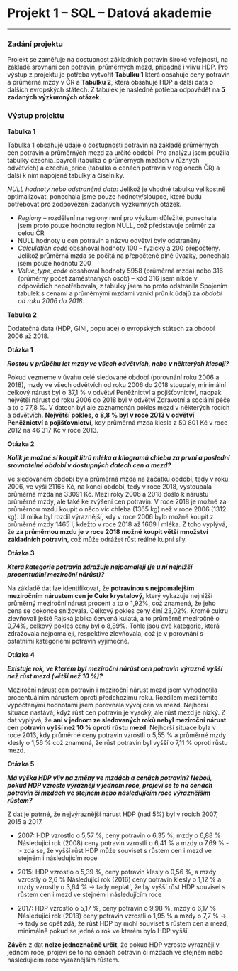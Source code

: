 # Projekt 1 – SQL – Datová akademie
---

### **Zadání projektu**

Projekt se zaměřuje na dostupnost základních potravin široké veřejnosti, na základě srovnání cen potravin, průměrných mezd, případně i vlivu HDP. 
Pro výstup z projektu je potřeba vytvořit **Tabulku 1** která obsahuje ceny potravin a průměrné mzdy v ČR a **Tabulku 2**, která obsahuje HDP a další data o dalších evropských státech. 
Z tabulek je následně potřeba odpovědět na **5 zadaných výzkumných otázek**. 

### **Výstup projektu**

**Tabulka 1**

Tabulka 1 obsahuje údaje o dostupnosti potravin na základě průměrných cen potravin a průměrných mezd za určité období. 
Pro analýzu jsem použila tabulky czechia_payroll (tabulka o průměrných mzdách v různých odvětvích) a czechia_price (tabulka o cenách potravin v regionech ČR) a další k nim napojené tabulky a číselníky. 

*NULL hodnoty nebo odstraněné data:*
Jelikož je vhodné tabulku velikostně optimalizovat, ponechala jsme pouze hodnoty/sloupce, které budu potřebovat pro zodpovězení zadaných výzkumných otázek.  
-	*Regiony* – rozdělení na regiony není pro výzkum důležité, ponechala jsem proto pouze hodnotu region NULL, což představuje průměr za celou ČR
-	NULL hodnoty u cen potravin a názvu odvětví byly odstraněny
-	*Calculation code* obsahoval hodnoty 100 – fyzický a 200 přepočtený. Jelikož průměrná mzda se počítá na přepočtené plné úvazky, ponechala jsem pouze hodnotu 200
-	*Value_type_code* obsahoval hodnoty 5958 (průměrná mzda) nebo 316 (průměrný počet zaměstnaných osob) – kód 316 jsem nikde v odpovědích nepotřebovala, z tabulky jsem ho proto odstranila
Spojením tabulek s cenami a průměrnými mzdami vznikl průnik údajů za *období od roku 2006 do 2018*. 

**Tabulka 2**

Dodatečná data (HDP, GINI, populace) o evropských státech za období 2006 až 2018.

**Otázka 1**

***Rostou v průběhu let mzdy ve všech odvětvích, nebo v některých klesají?***

Pokud vezmeme v úvahu celé sledované období (porovnání roku 2006 a 2018), mzdy ve všech odvětvích od roku 2006 do 2018 stoupaly, minimální celkový nárust byl o 37,1 % v odvětví Peněžnictví a pojišťovnictví, naopak největší nárust od roku 2006 do 2018 byl v odvětví Zdravotní a sociální péče a to o 77,8 %.
V datech byl ale zaznamenán pokles mezd v některých rocích a odvětvích. **Největší pokles, o 8,8 % byl v roce 2013 v odvětví Peněžnictví a pojišťovnictví**, kdy průměrná mzda klesla z 50 801 Kč v roce 2012 na 46 317 Kč v roce 2013. 

**Otázka 2**

***Kolik je možné si koupit litrů mléka a kilogramů chleba za první a poslední srovnatelné období v dostupných datech cen a mezd?***

Ve sledovaném období byla průměrná mzda na začátku období, tedy v roku 2006, ve výši 21165 Kč, na konci období, tedy v roce 2018, vystoupala průměrná mzda na 33091 Kč. 
Mezi roky 2006 a 2018 došlo k nárustu průměrné mzdy, ale také ke zvýšení cen potravin. V roce 2018 je možné za průměrnou mzdu koupit o něco víc chleba (1365 kg) než v roce 2006 (1312 kg). U mlíka byl rozdíl výraznější, kdy v roce 2006 bylo možné koupit z průměrné mzdy 1465 l, kdežto v roce 2018 až 1669 l mléka. 
Z toho vyplývá, že **za průměrnou mzdu je v roce 2018 možné koupit větší množství základních potravin**, což může odrážet růst reálné kupní síly. 

**Otázka 3**

***Která kategorie potravin zdražuje nejpomaleji (je u ní nejnižší procentuální meziroční nárůst)?***

Na základě dat lze identifikovat, že **potravinou s nejpomalejším meziročním nárustem cen je Cukr krystalový**, který vykazuje nejnižší průměrný meziroční nárust procent a to o 1,92%, což znamená, že jeho cena se dokonce snižovala. Celkový pokles ceny činí 23,02%. 
Kromě cukru zlevňovali ještě Rajská jablka červená kulatá, a to průměrně meziročně o 0,74%, celkový pokles ceny byl o 8,89%. Tohle jsou dvě kategorie, která zdražovala nejpomaleji, respektive zlevňovala, což je v porovnání s ostatními kategoriemi potravin výjimečné. 

**Otázka 4**

***Existuje rok, ve kterém byl meziroční nárůst cen potravin výrazně vyšší než růst mezd (větší než 10 %)?***

Meziroční nárust cen potravin i meziroční nárust mezd jsem vyhodnotila procentuálním nárustem oproti předchozímu roku. Rozdílem mezi těmito vypočtenými hodnotami jsem porovnala vývoj cen vs mezd. Nejhorší situace nastává, když růst cen potravin je vysoký, ale růst mezd je nízký. 
Z dat vyplývá, že **ani v jednom ze sledovaných roků nebyl meziroční nárust cen potravin vyšší než 10 % oproti růstu mezd**. 
Nejhorší situace byla v roce 2013, kdy průměrné ceny potravin vzrostli o 5,55 % a průměrné mzdy klesly o 1,56 % což znamená, že růst potravin byl vyšší o 7,11 % oproti růstu mezd. 

**Otázka 5**

***Má výška HDP vliv na změny ve mzdách a cenách potravin? Neboli, pokud HDP vzroste výrazněji v jednom roce, projeví se to na cenách potravin či mzdách ve stejném nebo následujícím roce výraznějším růstem?***

Z dat je patrné, že nejvýraznější nárust HDP (nad 5%) byl v rocích 2007, 2015 a 2017. 
-	2007: HDP vzrostlo o 5,57 %, ceny potravin o 6,35 %, mzdy o 6,88 % 
Následující rok (2008) ceny potravin vzrostli o 6,41 % a mzdy o 7,69 % -> zdá se, že vyšší růst HDP může souviset s růstem cen i mezd ve stejném i následujícím roce

-	2015: HDP vzrostlo o 5,39 %, ceny potravin klesly o 0,56 %, a mzdy vzrostly o 2,6 % 
Následující rok (2016) ceny potravin klesly o 1,12 % a mzdy vzrostly o 3,64 % -> tady neplatí, že by vyšší růst HDP souvisel s růstem cen i mezd ve stejném i následujícím roce

-	2017: HDP vzrostlo o 5,17 %, ceny potravin o 9,98 %, mzdy o 6,17 % 
Následující rok (2018) ceny potravin vzrostli o 1,95 % a mzdy o 7,7 % -> 
-> tady se opět zdá, že růst HDP by mohl souviset s růstem cen a mezd, minimálně pokud se jedná o rok ve kterém bylo HDP vyšší.
 	
**Závěr:** z dat **nelze jednoznačně určit**, že pokud HDP vzroste výrazněji v jednom roce, projeví se to na cenách potravin či mzdách ve stejném nebo následujícím roce výraznějším růstem.

